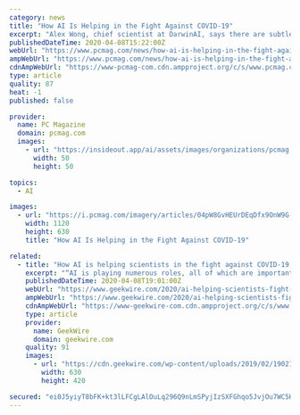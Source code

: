 ```yaml
---
category: news
title: "How AI Is Helping in the Fight Against COVID-19"
excerpt: "Alex Wong, chief scientist at DarwinAI, says there are subtle differences between COVID-19 and other infections that radiologists might not notice when examining chest X-rays. “The hope here with COVID-Net is that we can leverage AI (specifically, deep ..."
publishedDateTime: 2020-04-08T15:22:00Z
webUrl: "https://www.pcmag.com/news/how-ai-is-helping-in-the-fight-against-covid-19"
ampWebUrl: "https://www.pcmag.com/news/how-ai-is-helping-in-the-fight-against-covid-19?amp=true"
cdnAmpWebUrl: "https://www-pcmag-com.cdn.ampproject.org/c/s/www.pcmag.com/news/how-ai-is-helping-in-the-fight-against-covid-19?amp=true"
type: article
quality: 87
heat: -1
published: false

provider:
  name: PC Magazine
  domain: pcmag.com
  images:
    - url: "https://insideout.app/ai/assets/images/organizations/pcmag.com-50x50.jpg"
      width: 50
      height: 50

topics:
  - AI

images:
  - url: "https://i.pcmag.com/imagery/articles/04pW8GvHEUrDEqDfx9OnW9G-1.fit_lim.size_1200x630.v_1586193798.jpg"
    width: 1120
    height: 630
    title: "How AI Is Helping in the Fight Against COVID-19"

related:
  - title: "How AI is helping scientists in the fight against COVID-19, from robots to predicting the future"
    excerpt: "“AI is playing numerous roles, all of which are important based on where we are in the pandemic cycle,” the two told GeekWire in an email. “But what if the virus could have been contained?” Canadian health surveillance startup BlueDot was among the first in the world to identify the COVID-19 risk and accurately predict its ..."
    publishedDateTime: 2020-04-08T19:01:00Z
    webUrl: "https://www.geekwire.com/2020/ai-helping-scientists-fight-covid-19-robots-predicting-future/"
    ampWebUrl: "https://www.geekwire.com/2020/ai-helping-scientists-fight-covid-19-robots-predicting-future/amp/"
    cdnAmpWebUrl: "https://www-geekwire-com.cdn.ampproject.org/c/s/www.geekwire.com/2020/ai-helping-scientists-fight-covid-19-robots-predicting-future/amp/"
    type: article
    provider:
      name: GeekWire
      domain: geekwire.com
    quality: 91
    images:
      - url: "https://cdn.geekwire.com/wp-content/uploads/2019/02/190210-ai-630x420.jpg"
        width: 630
        height: 420

secured: "ei0J5yiyT8bFK+kt3lLFCgLAlOuLq296Q9nLmSPyjIzSXFGhqo5JvjOu7WC5HlkyZXB6Wqe+Xborb/u29/zHGvqakJROSv8Gl17xd9Da3Us9QGYYTHkN6rfsDXMzknTapS6y4eZWBtfaQo/FXQJK/x5eP2HrTGo76MIohgtw6pz0Yyjf/CZ7KP716pc+UCv2+GuIg29cg83YeDj0ldIeAz83lIh0s+O5IRxnXPk5JzQdLVc/V+J0kGTi6EKq7YEYC53qcaKs7SxmpUukh4BGZoZPlwv4bLKpwWRI0RMR4KXGEqbJohHbYN+DNO+/mX19NK1LYKzXr9NOTs5SQJJwoo39WKPuID3+nsNTxvgmlj+EkxQFnKeIl5EksqNK6qonaqXfvnnqWBjX/XqJj2rw9er9uJrr3gFFr+f+ACGDXBUSMjXL24JN+fdIm5Ip6MRnd9WhEEPtdb/ept6wxXOBtFcwt2wdC7fW6CClq4PUyS8=;JrSWEj6fRE8Epi0ntwJOeQ=="
---
```



